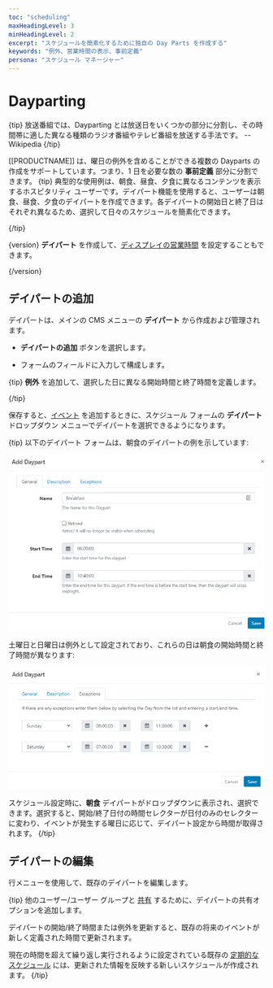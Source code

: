 ```yaml
---
toc: "scheduling"
maxHeadingLevel: 3
minHeadingLevel: 2
excerpt: "スケジュールを簡素化するために独自の Day Parts を作成する"
keywords: "例外、営業時間の表示、事前定義"
persona: "スケジュール マネージャー"
---
```


# Dayparting

{tip}
放送番組では、Dayparting とは放送日をいくつかの部分に分割し、その時間帯に適した異なる種類のラジオ番組やテレビ番組を放送する手法です。
-- Wikipedia
{/tip}

[[PRODUCTNAME]] は、曜日の例外を含めることができる複数の Dayparts の作成をサポートしています。つまり、1 日を必要な数の **事前定義** 部分に分割できます。
{tip}
典型的な使用例は、朝食、昼食、夕食に異なるコンテンツを表示するホスピタリティ ユーザーです。デイパート機能を使用すると、ユーザーは朝食、昼食、夕食のデイパートを作成できます。各デイパートの開始日と終了日はそれぞれ異なるため、選択して日々のスケジュールを簡素化できます。

{/tip}

{version}
**デイパート** を作成して、[ディスプレイの営業時間](displays_settings.html#content-operating-hours) を設定することもできます。

{/version}

## デイパートの追加

デイパートは、メインの CMS メニューの **デイパート** から作成および管理されます。

- **デイパートの追加** ボタンを選択します。

- フォームのフィールドに入力して構成します。

{tip}
**例外** を追加して、選択した日に異なる開始時間と終了時間を定義します。

{/tip}

保存すると、[イベント](scheduling_events.html) を追加するときに、スケジュール フォームの **デイパート** ドロップダウン メニューでデイパートを選択できるようになります。

{tip}
以下のデイパート フォームは、朝食のデイパートの例を示しています:

![朝食のデイパートの例](img/v4_scheduling_daypart_form.png)

土曜日と日曜日は例外として設定されており、これらの日は朝食の開始時間と終了時間が異なります:

![デイパート フォームの例外タブ](img/v4_scheduling_daypart_form_exceptions.png)

スケジュール設定時に、**朝食** デイパートがドロップダウンに表示され、選択できます。選択すると、開始/終了日付の時間セレクターが日付のみのセレクターに変わり、イベントが発生する曜日に応じて、デイパート設定から時間が取得されます。
{/tip}

## デイパートの編集
行メニューを使用して、既存のデイパートを編集します。

{tip}
他のユーザー/ユーザー グループと [共有](users_features_and_sharing.html#content-share) するために、デイパートの共有オプションを追加します。

デイパートの開始/終了時間または例外を更新すると、既存の将来のイベントが新しく定義された時間で更新されます。

現在の時間を超えて繰り返し実行されるように設定されている既存の [定期的なスケジュール](scheduling_events.html#content-repeats) には、更新された情報を反映する新しいスケジュールが作成されます。
{/tip}
